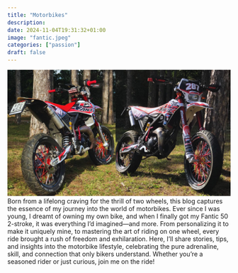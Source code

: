 ```yaml
---
title: "Motorbikes"
description: 
date: 2024-11-04T19:31:32+01:00
image: "fantic.jpeg"
categories: ["passion"]
draft: false
---
```


![My Fantic 50 Motard](fantic.jpg)
Born from a lifelong craving for the thrill of two wheels, this blog captures the essence of my journey into the world of motorbikes. Ever since I was young, I dreamt of owning my own bike, and when I finally got my Fantic 50 2-stroke, it was everything I’d imagined—and more. From personalizing it to make it uniquely mine, to mastering the art of riding on one wheel, every ride brought a rush of freedom and exhilaration. Here, I’ll share stories, tips, and insights into the motorbike lifestyle, celebrating the pure adrenaline, skill, and connection that only bikers understand. Whether you’re a seasoned rider or just curious, join me on the ride!
